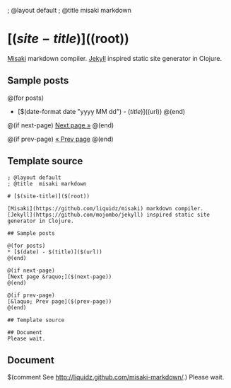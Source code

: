 ; @layout default
; @title  misaki markdown

# [$(site-title)]($(root))

[Misaki](https://github.com/liquidz/misaki) markdown compiler.
[Jekyll](https://github.com/mojombo/jekyll) inspired static site generator in Clojure.

## Sample posts

@(for posts)
* [$(date-format date "yyyy MM dd") - $(title)]($(url))
@(end)

@(if next-page)
[Next page &raquo;]($(next-page))
@(end)

@(if prev-page)
[&laquo; Prev page]($(prev-page))
@(end)

## Template source
```
; @layout default
; @title  misaki markdown

# [$(site-title)]($(root))

[Misaki](https://github.com/liquidz/misaki) markdown compiler.
[Jekyll](https://github.com/mojombo/jekyll) inspired static site generator in Clojure.

## Sample posts

@(for posts)
* [$(date) - $(title)]($(url))
@(end)

@(if next-page)
[Next page &raquo;]($(next-page))
@(end)

@(if prev-page)
[&laquo; Prev page]($(prev-page))
@(end)

## Template source

## Document
Please wait.
```

## Document

$(comment See <http://liquidz.github.com/misaki-markdown/>.)
Please wait.

